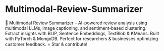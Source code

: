 # Multimodal-Review-Summarizer
🚀 Multimodal Review Summarizer – AI-powered review analysis using multimodal LLMs, image captioning, and sentiment-based clustering. Extract insights with BLIP, Sentence Embeddings, TextBlob &amp; KMeans. Built with PyTorch &amp; MongoDB. Perfect for researchers &amp; businesses optimizing customer feedback. ⭐ Star &amp; contribute!

